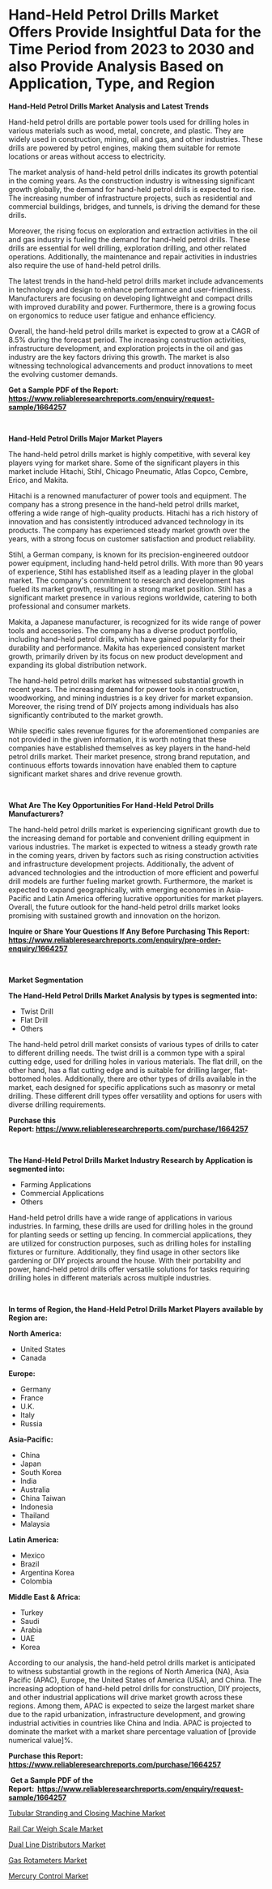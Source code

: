 <p><h1>Hand-Held Petrol Drills Market Offers Provide Insightful Data for the Time Period from 2023 to 2030 and also Provide Analysis Based on Application, Type, and Region</h1></p><p><strong>Hand-Held Petrol Drills Market Analysis and Latest Trends</strong></p>
<p><p>Hand-held petrol drills are portable power tools used for drilling holes in various materials such as wood, metal, concrete, and plastic. They are widely used in construction, mining, oil and gas, and other industries. These drills are powered by petrol engines, making them suitable for remote locations or areas without access to electricity.</p><p>The market analysis of hand-held petrol drills indicates its growth potential in the coming years. As the construction industry is witnessing significant growth globally, the demand for hand-held petrol drills is expected to rise. The increasing number of infrastructure projects, such as residential and commercial buildings, bridges, and tunnels, is driving the demand for these drills.</p><p>Moreover, the rising focus on exploration and extraction activities in the oil and gas industry is fueling the demand for hand-held petrol drills. These drills are essential for well drilling, exploration drilling, and other related operations. Additionally, the maintenance and repair activities in industries also require the use of hand-held petrol drills.</p><p>The latest trends in the hand-held petrol drills market include advancements in technology and design to enhance performance and user-friendliness. Manufacturers are focusing on developing lightweight and compact drills with improved durability and power. Furthermore, there is a growing focus on ergonomics to reduce user fatigue and enhance efficiency.</p><p>Overall, the hand-held petrol drills market is expected to grow at a CAGR of 8.5% during the forecast period. The increasing construction activities, infrastructure development, and exploration projects in the oil and gas industry are the key factors driving this growth. The market is also witnessing technological advancements and product innovations to meet the evolving customer demands.</p></p>
<p><strong>Get a Sample PDF of the Report:&nbsp; <a href="https://www.reliableresearchreports.com/enquiry/request-sample/1664257">https://www.reliableresearchreports.com/enquiry/request-sample/1664257</a></strong></p>
<p>&nbsp;</p>
<p><strong>Hand-Held Petrol Drills Major Market Players</strong></p>
<p><p>The hand-held petrol drills market is highly competitive, with several key players vying for market share. Some of the significant players in this market include Hitachi, Stihl, Chicago Pneumatic, Atlas Copco, Cembre, Erico, and Makita.</p><p>Hitachi is a renowned manufacturer of power tools and equipment. The company has a strong presence in the hand-held petrol drills market, offering a wide range of high-quality products. Hitachi has a rich history of innovation and has consistently introduced advanced technology in its products. The company has experienced steady market growth over the years, with a strong focus on customer satisfaction and product reliability.</p><p>Stihl, a German company, is known for its precision-engineered outdoor power equipment, including hand-held petrol drills. With more than 90 years of experience, Stihl has established itself as a leading player in the global market. The company's commitment to research and development has fueled its market growth, resulting in a strong market position. Stihl has a significant market presence in various regions worldwide, catering to both professional and consumer markets.</p><p>Makita, a Japanese manufacturer, is recognized for its wide range of power tools and accessories. The company has a diverse product portfolio, including hand-held petrol drills, which have gained popularity for their durability and performance. Makita has experienced consistent market growth, primarily driven by its focus on new product development and expanding its global distribution network.</p><p>The hand-held petrol drills market has witnessed substantial growth in recent years. The increasing demand for power tools in construction, woodworking, and mining industries is a key driver for market expansion. Moreover, the rising trend of DIY projects among individuals has also significantly contributed to the market growth.</p><p>While specific sales revenue figures for the aforementioned companies are not provided in the given information, it is worth noting that these companies have established themselves as key players in the hand-held petrol drills market. Their market presence, strong brand reputation, and continuous efforts towards innovation have enabled them to capture significant market shares and drive revenue growth.</p></p>
<p>&nbsp;</p>
<p><strong>What Are The Key Opportunities For Hand-Held Petrol Drills Manufacturers?</strong></p>
<p><p>The hand-held petrol drills market is experiencing significant growth due to the increasing demand for portable and convenient drilling equipment in various industries. The market is expected to witness a steady growth rate in the coming years, driven by factors such as rising construction activities and infrastructure development projects. Additionally, the advent of advanced technologies and the introduction of more efficient and powerful drill models are further fueling market growth. Furthermore, the market is expected to expand geographically, with emerging economies in Asia-Pacific and Latin America offering lucrative opportunities for market players. Overall, the future outlook for the hand-held petrol drills market looks promising with sustained growth and innovation on the horizon.</p></p>
<p><strong>Inquire or Share Your Questions If Any Before Purchasing This Report: <a href="https://www.reliableresearchreports.com/enquiry/pre-order-enquiry/1664257">https://www.reliableresearchreports.com/enquiry/pre-order-enquiry/1664257</a></strong></p>
<p>&nbsp;</p>
<p><strong>Market Segmentation</strong></p>
<p><strong>The Hand-Held Petrol Drills Market Analysis by types is segmented into:</strong></p>
<p><ul><li>Twist Drill</li><li>Flat Drill</li><li>Others</li></ul></p>
<p><p>The hand-held petrol drill market consists of various types of drills to cater to different drilling needs. The twist drill is a common type with a spiral cutting edge, used for drilling holes in various materials. The flat drill, on the other hand, has a flat cutting edge and is suitable for drilling larger, flat-bottomed holes. Additionally, there are other types of drills available in the market, each designed for specific applications such as masonry or metal drilling. These different drill types offer versatility and options for users with diverse drilling requirements.</p></p>
<p><strong>Purchase this Report:&nbsp;<a href="https://www.reliableresearchreports.com/purchase/1664257">https://www.reliableresearchreports.com/purchase/1664257</a></strong></p>
<p>&nbsp;</p>
<p><strong>The Hand-Held Petrol Drills Market Industry Research by Application is segmented into:</strong></p>
<p><ul><li>Farming Applications</li><li>Commercial Applications</li><li>Others</li></ul></p>
<p><p>Hand-held petrol drills have a wide range of applications in various industries. In farming, these drills are used for drilling holes in the ground for planting seeds or setting up fencing. In commercial applications, they are utilized for construction purposes, such as drilling holes for installing fixtures or furniture. Additionally, they find usage in other sectors like gardening or DIY projects around the house. With their portability and power, hand-held petrol drills offer versatile solutions for tasks requiring drilling holes in different materials across multiple industries.</p></p>
<p>&nbsp;</p>
<p><strong>In terms of Region, the Hand-Held Petrol Drills Market Players available by Region are:</strong></p>
<p>
    <p> <strong> North America: </strong>
        <ul>
            <li>United States</li>
            <li>Canada</li>
        </ul>
        </p> 
    <p> <strong> Europe: </strong>
        <ul>
            <li>Germany</li>
            <li>France</li>
            <li>U.K.</li>
            <li>Italy</li>
            <li>Russia</li>
        </ul>
        </p> 
    <p> <strong> Asia-Pacific: </strong>
        <ul>
            <li>China</li>
            <li>Japan</li>
            <li>South Korea</li>
            <li>India</li>
            <li>Australia</li>
            <li>China Taiwan</li>
            <li>Indonesia</li>
            <li>Thailand</li>
            <li>Malaysia</li>
        </ul>
        </p> 
    <p> <strong> Latin America: </strong>
        <ul>
            <li>Mexico</li>
            <li>Brazil</li>
            <li>Argentina Korea</li>
            <li>Colombia</li>
        </ul>
        </p> 
    <p> <strong> Middle East & Africa: </strong>
        <ul>
            <li>Turkey</li>
            <li>Saudi</li>
            <li>Arabia</li>
            <li>UAE</li>
            <li>Korea</li>
        </ul>
    </p>
    </p>
<p><p>According to our analysis, the hand-held petrol drills market is anticipated to witness substantial growth in the regions of North America (NA), Asia Pacific (APAC), Europe, the United States of America (USA), and China. The increasing adoption of hand-held petrol drills for construction, DIY projects, and other industrial applications will drive market growth across these regions. Among them, APAC is expected to seize the largest market share due to the rapid urbanization, infrastructure development, and growing industrial activities in countries like China and India. APAC is projected to dominate the market with a market share percentage valuation of [provide numerical value]%.</p></p>
<p><strong>Purchase this Report: <a href="https://www.reliableresearchreports.com/purchase/1664257">https://www.reliableresearchreports.com/purchase/1664257</a></strong></p>
<p>&nbsp;<strong>Get a Sample PDF of the Report:&nbsp;&nbsp;<a href="https://www.reliableresearchreports.com/enquiry/request-sample/1664257">https://www.reliableresearchreports.com/enquiry/request-sample/1664257</a></strong></p>
<p><strong></strong></p>
<p><p><a href="https://www.linkedin.com/pulse/tubular-stranding-closing-machine-market-size-share-global/">Tubular Stranding and Closing Machine Market</a></p><p><a href="https://www.linkedin.com/pulse/rail-car-weigh-scale-market-share-amp-new-trends-analysis-f27ie/">Rail Car Weigh Scale Market</a></p><p><a href="https://github.com/abdelrhmankishk22/Market-Research-Report-List-1/blob/main/dual-line-distributors-market.md">Dual Line Distributors Market</a></p><p><a href="https://medium.com/@claudekunze/gas-rotameters-market-size-growth-forecast-2023-2030-062910237918">Gas Rotameters Market</a></p><p><a href="https://medium.com/@loyceharber/mercury-control-market-opportunities-and-strategies-forecast-for-period-from-2023-2030-bd5b6acf7414">Mercury Control Market</a></p></p>